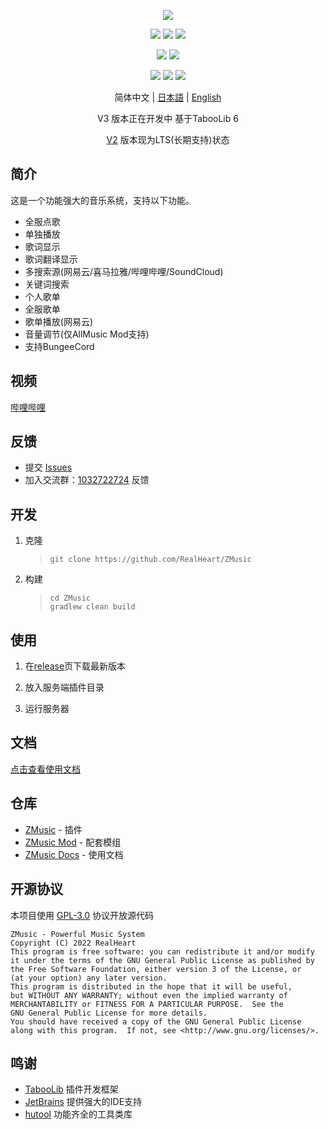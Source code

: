 <div align="center">

![][banner]

![][java]
![][kotlin]
![][tested-versions]

![][players]
![][servers]

![][releases]
![][downloads]
![][license]

简体中文 | [日本語](README_JP.md) | [English](README_EN.md)

V3 版本正在开发中 基于TabooLib 6

[V2](../../tree/v2) 版本现为LTS(长期支持)状态

</div>

## 简介

这是一个功能强大的音乐系统，支持以下功能。

* 全服点歌
* 单独播放
* 歌词显示
* 歌词翻译显示
* 多搜索源(网易云/喜马拉雅/哔哩哔哩/SoundCloud)
* 关键词搜索
* 个人歌单
* 全服歌单
* 歌单播放(网易云)
* 音量调节(仅AllMusic Mod支持)
* 支持BungeeCord

## 视频

[哔哩哔哩](https://www.bilibili.com/video/av92156922)

## 反馈

* 提交 [Issues](../../issues)
* 加入交流群：[1032722724](https://jq.qq.com/?_wv=1027&k=5oIs7cc) 反馈

## 开发

1. 克隆

   > ```shell
   > git clone https://github.com/RealHeart/ZMusic
   > ```

2. 构建

   > ```shell
   > cd ZMusic
   > gradlew clean build
   > ```

## 使用

1. 在[release](../../releases)页下载最新版本

2. 放入服务端插件目录

3. 运行服务器

## 文档

[点击查看使用文档](https://m.zplu.cc/)

## 仓库

* [ZMusic](https://github.com/RealHeart/ZMusic) - 插件
* [ZMusic Mod](https://github.com/RealHeart/ZMusic-Mod) - 配套模组
* [ZMusic Docs](https://github.com/RealHeart/ZMusic-Docs) - 使用文档

## 开源协议

本项目使用 [GPL-3.0](LICENSE) 协议开放源代码

```text
ZMusic - Powerful Music System
Copyright (C) 2022 RealHeart
This program is free software: you can redistribute it and/or modify
it under the terms of the GNU General Public License as published by
the Free Software Foundation, either version 3 of the License, or
(at your option) any later version.
This program is distributed in the hope that it will be useful,
but WITHOUT ANY WARRANTY; without even the implied warranty of
MERCHANTABILITY or FITNESS FOR A PARTICULAR PURPOSE.  See the
GNU General Public License for more details.
You should have received a copy of the GNU General Public License
along with this program.  If not, see <http://www.gnu.org/licenses/>.
```

## 鸣谢

* [TabooLib](https://github.com/TabooLib/TabooLib) 插件开发框架
* [JetBrains](https://www.jetbrains.com/zh-cn/) 提供强大的IDE支持
* [hutool](https://hutool.cn/) 功能齐全的工具类库

[banner]: https://socialify.git.ci/RealHeart/ZMusic/image?description=1&forks=1&issues=1&language=1&name=1&owner=1&pulls=1&stargazers=1&theme=Light

[java]: https://img.shields.io/badge/java-17-blue?style=for-the-badge

[kotlin]: https://img.shields.io/badge/kotlin-1.7.10-blue?style=for-the-badge

[license]: https://img.shields.io/github/license/RealHeart/ZMusic?style=for-the-badge

[players]: https://img.shields.io/bstats/players/7291?label=bukkit-players&style=for-the-badge

[servers]: https://img.shields.io/bstats/servers/7291?label=bukkit-servers&style=for-the-badge

[tested-versions]: https://img.shields.io/spiget/tested-versions/83027?style=for-the-badge

[releases]: https://img.shields.io/github/v/release/RealHeart/ZMusic?style=for-the-badge

[downloads]: https://img.shields.io/github/downloads/RealHeart/ZMusic/total?style=for-the-badge
